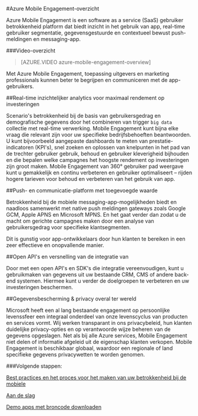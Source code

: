 <properties
    pageTitle="Overzicht van de betrokkenheid bij de mobiele | Microsoft Azure"
    description="Overzicht van Azure mobiele Engagement"
    services="mobile-engagement"
    documentationCenter="mobile"
    authors="piyushjo"
    manager="erikre"
    editor="" />

<tags
    ms.service="mobile-engagement"
    ms.workload="mobile"
    ms.tgt_pltfrm="mobile-multiple"
    ms.devlang="na"
    ms.topic="hero-article" 
    ms.date="01/04/2016"
    ms.author="piyushjo;matt-gibbs" />

#<a name="azure-mobile-engagement-overview"></a>Azure Mobile Engagement-overzicht

Azure Mobile Engagement is een software as a service (SaaS) gebruiker betrokkenheid platform dat biedt inzicht in het gebruik van app, real-time gebruiker segmentatie, gegevensgestuurde en contextueel bewust push-meldingen en messaging-app.

###<a name="overview-video"></a>Video-overzicht
> [AZURE.VIDEO azure-mobile-engagement-overview]

Met Azure Mobile Engagement, toepassing uitgevers en marketing professionals kunnen beter te begrijpen en communiceren met de app-gebruikers.

##<a name="real-time-actionable-analytics-to-maximize-return-on-investment"></a>Real-time inzichtelijker analytics voor maximaal rendement op investeringen

Scenario's betrokkenheid bij de basis van gebruikersgedrag en demografische gegevens door het combineren van trigger `big data` collectie met real-time verwerking. Mobile Engagement kunt bijna elke vraag die relevant zijn voor uw specifieke bedrijfsbehoeften beantwoorden. U kunt bijvoorbeeld aangepaste dashboards te meten van prestatie-indicatoren (KPI's), snel zoeken en oplossen van knelpunten in het pad van de trechter gebruiker gebruik, behoud en gebruiker kleverigheid bijhouden en die bepalen welke campagnes het hoogste rendement op investeringen zijn groot maken. Mobile Engagement van 360° gebruiker pad weergave kunt u gemakkelijk en continu verbeteren en gebruiker optimaliseert – rijden hogere tarieven voor behoud en verbeteren van het gebruik van app.

##<a name="value-added-push-and-communications-platform"></a>Push- en communicatie-platform met toegevoegde waarde

Betrokkenheid bij de mobiele messaging-app-mogelijkheden biedt en naadloos samenwerkt met native push meldingen gateways zoals Google GCM, Apple APNS en Microsoft MPNS. En het gaat verder dan zodat u de macht om gerichte campagnes maken door een analyse van gebruikersgedrag voor specifieke klantsegmenten.

Dit is gunstig voor app-ontwikkelaars door hun klanten te bereiken in een zeer effectieve en onopvallende manier.

##<a name="open-apis-and-ease-of-integration"></a>Open API's en versnelling van de integratie van

Door met een open API's en SDK's die integratie vereenvoudigen, kunt u gebruikmaken van gegevens uit uw bestaande CRM, CMS of andere back-end systemen. Hiermee kunt u verder de doelgroepen te verbeteren en uw investeringen beschermen.

##<a name="data-protection--privacy-across-the-globe"></a>Gegevensbescherming & privacy overal ter wereld

Microsoft heeft een al lang bestaande engagement op persoonlijke levenssfeer een integraal onderdeel van onze levenscyclus van producten en services vormt. Wij werken transparant in ons privacybeleid, hun klanten duidelijke privacy-opties en op verantwoorde wijze beheren van de gegevens opgeslagen. Net als bij alle Azure services, Mobile Engagement niet delen of informatie afgeleid uit de eigenschap klanten verkopen. Mobile Engagement is beschikbaar globaal, waardoor een regionale of land specifieke gegevens privacywetten te worden genomen.

###<a name="next-steps"></a>Volgende stappen:

[Best practices en het proces voor het maken van uw betrokkenheid bij de mobiele](mobile-engagement-getting-started-best-practices.md)

[Aan de slag](/documentation/services/mobile-engagement/)

[Demo apps met broncode downloaden](https://aka.ms/azmedemoapps)
